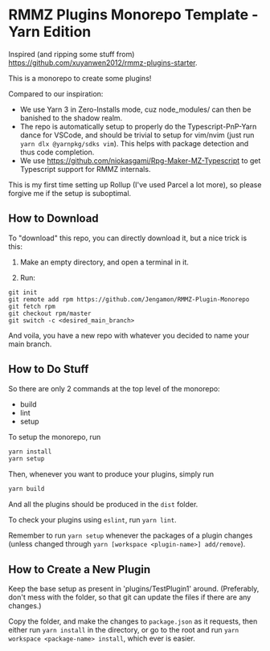 # RMMZ Plugins Monorepo Template - Yarn Edition

Inspired (and ripping some stuff from) https://github.com/xuyanwen2012/rmmz-plugins-starter.

This is a monorepo to create some plugins!

Compared to our inspiration:
- We use Yarn 3 in Zero-Installs mode, cuz node_modules/ can then be banished to the shadow realm.
- The repo is automatically setup to properly do the Typescript-PnP-Yarn dance for VSCode, and should be trivial to setup for vim/nvim (just run `yarn dlx @yarnpkg/sdks vim`).
This helps with package detection and thus code completion.
- We use https://github.com/niokasgami/Rpg-Maker-MZ-Typescript to get Typescript support for RMMZ internals. 

This is my first time setting up Rollup (I've used Parcel a lot more), so please forgive me if the setup is suboptimal.

## How to Download

To "download" this repo, you can directly download it, but a nice trick is this:

1. Make an empty directory, and open a terminal in it.

2. Run:
```
git init
git remote add rpm https://github.com/Jengamon/RMMZ-Plugin-Monorepo
git fetch rpm
git checkout rpm/master
git switch -c <desired_main_branch>
```

And voila, you have a new repo with whatever you decided to name your main branch.

## How to Do Stuff

So there are only 2 commands at the top level of the monorepo:
- build
- lint
- setup

To setup the monorepo, run 

```sh
yarn install
yarn setup
```

Then, whenever you want to produce your plugins, simply run

```sh
yarn build
```

And all the plugins should be produced in the `dist` folder.

To check your plugins using `eslint`, run `yarn lint`.

Remember to run `yarn setup` whenever the packages of a plugin changes (unless changed through `yarn [workspace <plugin-name>] add/remove`).

## How to Create a New Plugin

Keep the base setup as present in 'plugins/TestPlugin1' around. (Preferably, don't mess with the folder, so that git can update the files if
there are any changes.)

Copy the folder, and make the changes to `package.json` as it requests, then either run `yarn install` in the directory, or go to the root and
run `yarn workspace <package-name> install`, which ever is easier.

